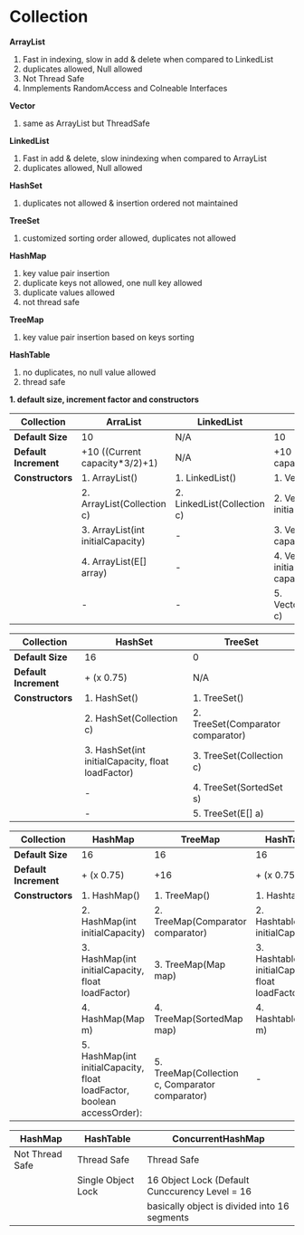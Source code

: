 # Collection

**ArrayList**
1. Fast in indexing, slow in add & delete when compared to LinkedList
2. duplicates allowed, Null allowed
3. Not Thread Safe
4. Inmplements RandomAccess and Colneable Interfaces

**Vector**
1. same as ArrayList but ThreadSafe

**LinkedList**
1. Fast in add & delete, slow inindexing when compared to ArrayList
2. duplicates allowed, Null allowed

**HashSet**
1. duplicates not allowed & insertion ordered not maintained

**TreeSet**
1. customized sorting order allowed, duplicates not allowed

**HashMap**
1. key value pair insertion
2. duplicate keys not allowed, one null key allowed
3. duplicate values allowed 
4. not thread safe

**TreeMap**
1. key value pair insertion based on keys sorting

**HashTable**
1. no duplicates, no null value allowed
2. thread safe

**1. default size, increment factor and constructors**

| Collection | ArraList  | LinkedList | Vector | 
| ------------- | ------------- | ------------- | ------------- | 
| **Default Size** | 10  | N/A  | 10  | 
| **Default Increment** | +10 ((Current capacity*3/2)+1)  | N/A  | +10 (Current capacity * 2)  | 
| **Constructors** | 1. ArrayList()                    | 1. LinkedList()             | 1. Vector()                      | 
|                 | 2. ArrayList(Collection c)        | 2. LinkedList(Collection c) | 2. Vector(int initialCapacity)   | 
|                 | 3. ArrayList(int initialCapacity) | -                        | 3. Vector(int capacityIncrement) | 
|                 | 4. ArrayList(E[] array)           | -                        | 4. Vector(int initialCapacity, int capacityIncrement)  | 
|                 |           -                    | -                        | 5. Vector(Collection c)          | 


| Collection | HashSet | TreeSet | 
| ------------- | ------------- | ------------- | 
| **Default Size** | 16  | 0  | 
| **Default Increment** | + (x 0.75)  | N/A  | 
| **Constructors** | 1. HashSet()  | 1. TreeSet()  |
|| 2. HashSet(Collection c)  | 2. TreeSet(Comparator comparator)  | 
|| 3. HashSet(int initialCapacity, float loadFactor)  | 3. TreeSet(Collection c)  | 
|| -  | 4. TreeSet(SortedSet s)  | 
|| - | 5. TreeSet(E[] a) | 


| Collection | HashMap | TreeMap | HashTable |
| ------------- | ------------- | ------------- | ------------- |
| **Default Size** | 16  | 16  | 16  |
| **Default Increment** | + (x 0.75)    | +16  | + (x 0.75)  |
| **Constructors** |  1. HashMap()  | 1. TreeMap()  | 1. Hashtable()  |
|| 2. HashMap(int initialCapacity)  | 2. TreeMap(Comparator comparator)  | 2. Hashtable(int initialCapacity)  |
|| 3. HashMap(int initialCapacity, float loadFactor)  | 3. TreeMap(Map map)  | 3. Hashtable(int initialCapacity, float loadFactor)  |
|| 4. HashMap(Map m)  | 4. TreeMap(SortedMap map)  | 4. Hashtable(Map m)  |
|| 5. HashMap(int initialCapacity, float loadFactor, boolean accessOrder):   | 5. TreeMap(Collection c, Comparator comparator)  | -  |

| HashMap         | HashTable     | ConcurrentHashMap |
| -------------   | ------------- | -------------     |
| Not Thread Safe | Thread Safe   | Thread Safe       |
|                 |  Single Object Lock | 16 Object Lock (Default Cunccurency Level = 16 |
|                 |               | basically object is divided into 16 segments  |













